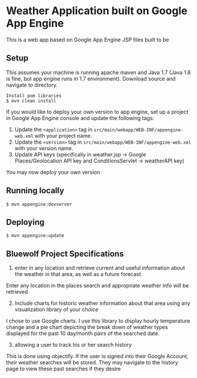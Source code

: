 # Weather Application built on Google App Engine

This is a web app based on Google App Engine JSP files built to be 

## Setup
This assumes your machine is running apache maven and Java 1.7 (Java 1.8 is fine, but app engine runs in 1.7 environment). Download source and navigate to directory.

	Install pom libraries
	$ mvn clean install

If you would like to deploy your own version to app engine, set up a project in Google App Engine console and update the following tags:
1. Update the `<application>` tag in `src/main/webapp/WEB-INF/appengine-web.xml`
   with your project name.
2. Update the `<version>` tag in `src/main/webapp/WEB-INF/appengine-web.xml`
   with your version name.
3. Update API keys (specifically in weather.jsp -> Google Places/Geolocation API key and ConditionsServlet -> weatherAPI key)

You may now deploy your own version

## Running locally
    $ mvn appengine:devserver

## Deploying
    $ mvn appengine:update


## Bluewolf Project Specifications

1. enter in any location and retrieve current and useful information about the weather in that area, as well as a future forecast.

Enter any location in the places search and appropriate weather info will be retrieved


2. Include charts for historic weather information about that area using any visualization library of your choice 

I chose to use Google charts. I use this library to display hourly temperature change and a pie chart depicting the break down of weather types displayed for the past 10 day/month pairs of the searched date.


3. allowing a user to track his or her search history

This is done using objectify. If the user is signed into their Google Account, their weather searches will be stored. They may navigate to the history page to view these past searches if they desire